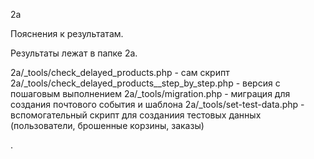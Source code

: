 2a

Пояснения к результатам.

Результаты лежат в папке 2a.

2a/_tools/check_delayed_products.php - сам скрипт
2a/_tools/check_delayed_products__step_by_step.php - версия с пошаговым выполнением
2a/_tools/migration.php - миграция для создания почтового события и шаблона
2a/_tools/set-test-data.php - вспомогательный скрипт для созданиия тестовых данных (пользователи, брошенные корзины, заказы)

.
